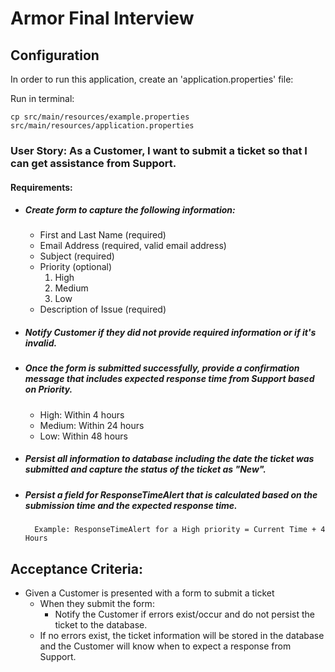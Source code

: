 # Armor Final Interview

## Configuration

In order to run this application, create an 'application.properties' file:

Run in terminal:
```
cp src/main/resources/example.properties src/main/resources/application.properties

```

### User Story: As a Customer, I want to submit a ticket so that I can get assistance from Support.

#### Requirements:
- ##### Create form to capture the following information:
    - First and Last Name (required)
    - Email Address (required, valid email address)
    - Subject (required)
    - Priority (optional)
        1. High
        2. Medium
        3. Low
    - Description of Issue (required)

- ##### Notify Customer if they did not provide required information or if it's invalid.

- ##### Once the form is submitted successfully, provide a confirmation message that includes expected response time from Support based on Priority.

    - High: Within 4 hours
    - Medium: Within 24 hours
    - Low: Within 48 hours

- ##### Persist all information to database including the date the ticket was submitted and capture the status of the ticket as "New".

- ##### Persist a field for ResponseTimeAlert that is calculated based on the submission time and the expected response time.
        Example: ResponseTimeAlert for a High priority = Current Time + 4 Hours

## Acceptance Criteria:

- Given a Customer is presented with a form to submit a ticket
    - When they submit the form:
        - Notify the Customer if errors exist/occur and do not persist the ticket to the database.
    - If no errors exist, the ticket information will be stored in the database and the Customer will know when to expect a response from Support.

